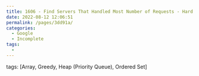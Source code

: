 ```yaml
---
title: 1606 - Find Servers That Handled Most Number of Requests - Hard
date: 2022-08-12 12:06:51
permalink: /pages/3dd91a/
categories:
  - Google
  - Incomplete
tags:
  - 
---
```

tags: [Array, Greedy, Heap (Priority Queue), Ordered Set]